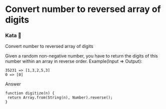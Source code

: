 # Convert number to reversed array of digits

### Kata 🥋

Convert number to reversed array of digits

Given a random non-negative number, you have to return the digits of this number within an array in reverse order.
Example(Input => Output):

    35231 => [1,3,2,5,3]
    0 => [0]

Answer

    function digitize(n) {
     return Array.from(String(n), Number).reverse();
    }

